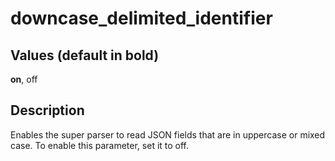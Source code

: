 # downcase\_delimited\_identifier<a name="r_downcase_delimited_identifier"></a>

## Values \(default in bold\)<a name="r_downcase_delimited_identifier-values"></a>

**on**, off

## Description<a name="description"></a>

Enables the super parser to read JSON fields that are in uppercase or mixed case\. To enable this parameter, set it to off\. 